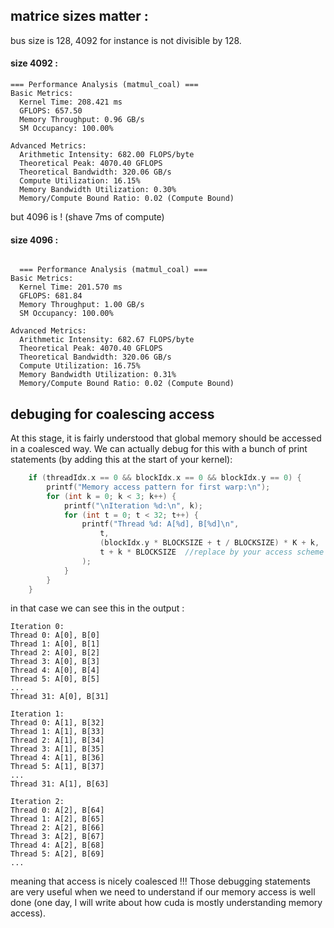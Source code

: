 ## matrice sizes matter :

bus size is 128, 4092 for instance is not divisible by 128.

#### size 4092 : 

```
=== Performance Analysis (matmul_coal) ===
Basic Metrics:
  Kernel Time: 208.421 ms
  GFLOPS: 657.50
  Memory Throughput: 0.96 GB/s
  SM Occupancy: 100.00%

Advanced Metrics:
  Arithmetic Intensity: 682.00 FLOPS/byte
  Theoretical Peak: 4070.40 GFLOPS
  Theoretical Bandwidth: 320.06 GB/s
  Compute Utilization: 16.15%
  Memory Bandwidth Utilization: 0.30%
  Memory/Compute Bound Ratio: 0.02 (Compute Bound)
```

but 4096 is ! (shave 7ms of compute)

#### size 4096 :
```

  === Performance Analysis (matmul_coal) ===
Basic Metrics:
  Kernel Time: 201.570 ms
  GFLOPS: 681.84
  Memory Throughput: 1.00 GB/s
  SM Occupancy: 100.00%

Advanced Metrics:
  Arithmetic Intensity: 682.67 FLOPS/byte
  Theoretical Peak: 4070.40 GFLOPS
  Theoretical Bandwidth: 320.06 GB/s
  Compute Utilization: 16.75%
  Memory Bandwidth Utilization: 0.31%
  Memory/Compute Bound Ratio: 0.02 (Compute Bound)

```

## debuging for coalescing access 

At this stage, it is fairly understood that global memory should be accessed in a coalesced way. We can actually debug for this with a bunch of print statements (by adding this at the start of your kernel): 

```cpp 
    if (threadIdx.x == 0 && blockIdx.x == 0 && blockIdx.y == 0) {
        printf("Memory access pattern for first warp:\n");
        for (int k = 0; k < 3; k++) {
            printf("\nIteration %d:\n", k);
            for (int t = 0; t < 32; t++) {
                printf("Thread %d: A[%d], B[%d]\n", 
                    t, 
                    (blockIdx.y * BLOCKSIZE + t / BLOCKSIZE) * K + k,
                    t + k * BLOCKSIZE  //replace by your access scheme
                );
            }
        }
    }
```

in that case we can see this in the output :

```
Iteration 0:
Thread 0: A[0], B[0]
Thread 1: A[0], B[1]
Thread 2: A[0], B[2]
Thread 3: A[0], B[3]
Thread 4: A[0], B[4]
Thread 5: A[0], B[5]
...
Thread 31: A[0], B[31]

Iteration 1:
Thread 0: A[1], B[32]
Thread 1: A[1], B[33]
Thread 2: A[1], B[34]
Thread 3: A[1], B[35]
Thread 4: A[1], B[36]
Thread 5: A[1], B[37]
...
Thread 31: A[1], B[63]

Iteration 2:
Thread 0: A[2], B[64]
Thread 1: A[2], B[65]
Thread 2: A[2], B[66]
Thread 3: A[2], B[67]
Thread 4: A[2], B[68]
Thread 5: A[2], B[69]
...
```

meaning that access is nicely coalesced !!! Those debugging statements are very useful when we need to understand if our memory access is well done (one day, I will write about how cuda is mostly understanding memory access).


